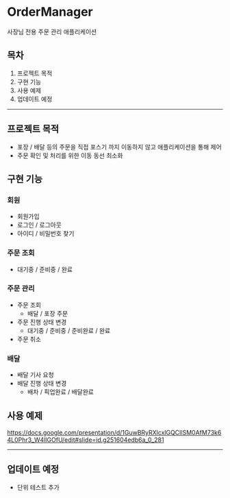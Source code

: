 # OrderManager
사장님 전용 주문 관리 애플리케이션

## 목차
1. 프로젝트 목적
2. 구현 기능
3. 사용 예제
4. 업데이트 예정

---

## 프로젝트 목적
- 포장 / 배달 등의 주문을 직접 포스기 까지 이동하지 않고 애플리케이션을 통해 제어
- 주문 확인 및 처리를 위한 이동 동선 최소화

## 구현 기능
### 회원
- 회원가입
- 로그인 / 로그아웃
- 아이디 / 비밀번호 찾기

### 주문 조회
- 대기중 / 준비중 / 완료

### 주문 관리
- 주문 조회
  - 배달 / 포장 주문
- 주문 진행 상태 변경
  - 대기중 / 준비중 / 준비완료 / 완료
- 주문 취소

### 배달
- 배달 기사 요청
- 배달 진행 상태 변경
  - 배차 / 픽업완료 / 배달완료


## 사용 예제

https://docs.google.com/presentation/d/1GuwBRyRXlcxlGQCIlSM0AfM73k64L0Phr3_W4lIGOfU/edit#slide=id.g251604edb6a_0_281

---

## 업데이트 예정
- 단위 테스트 추가





